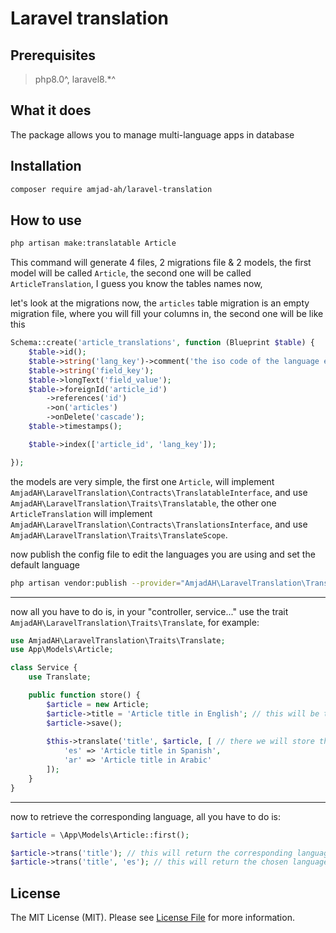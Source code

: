 # Laravel translation

## Prerequisites
> php8.0^, laravel8.*^

## What it does
The package allows you to manage multi-language apps in database

## Installation

```bash
composer require amjad-ah/laravel-translation
```

## How to use

```bash
php artisan make:translatable Article
```

This command will generate 4 files, 2 migrations file & 2 models, the first model will be called `Article`, the second one will be called `ArticleTranslation`, I guess you know the tables names now,

let's look at the migrations now, the `articles` table migration is an empty migration file, where you will fill your columns in, the second one will be like this
```php
Schema::create('article_translations', function (Blueprint $table) {
    $table->id();
    $table->string('lang_key')->comment('the iso code of the language ex: `en`, `es`');
    $table->string('field_key');
    $table->longText('field_value');
    $table->foreignId('article_id')
        ->references('id')
        ->on('articles')
        ->onDelete('cascade');
    $table->timestamps();

    $table->index(['article_id', 'lang_key']);

});
```

the models are very simple, the first one `Article`, will implement `AmjadAH\LaravelTranslation\Contracts\TranslatableInterface`, and use `AmjadAH\LaravelTranslation\Traits\Translatable`,
the other one `ArticleTranslation` will implement `AmjadAH\LaravelTranslation\Contracts\TranslationsInterface`, and use `AmjadAH\LaravelTranslation\Traits\TranslateScope`.

now publish the config file to edit the languages you are using and set the default language
```bash
php artisan vendor:publish --provider="AmjadAH\LaravelTranslation\TranslationServiceProvider"
```

---

now all you have to do is, in your "controller, service..." use the trait `AmjadAH\LaravelTranslation\Traits\Translate`, for example:
```php
use AmjadAH\LaravelTranslation\Traits\Translate;
use App\Models\Article;

class Service {
    use Translate;

    public function store() {
        $article = new Article;
        $article->title = 'Article title in English'; // this will be the default language
        $article->save();
        
        $this->translate('title', $article, [ // there we will store the other languages
            'es' => 'Article title in Spanish',
            'ar' => 'Article title in Arabic'
        ]);
    }
}
```

---

now to retrieve the corresponding language, all you have to do is:
```php
$article = \App\Models\Article::first();

$article->trans('title'); // this will return the corresponding language to the locale language
$article->trans('title', 'es'); // this will return the chosen language
```

## License

The MIT License (MIT). Please see [License File](LICENSE.md) for more information.